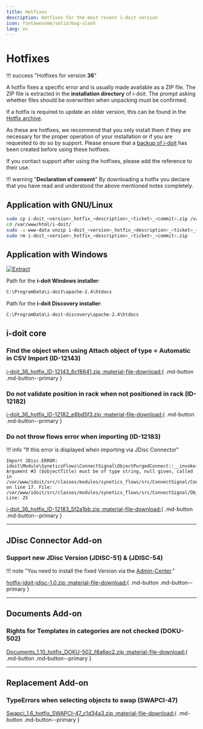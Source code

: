 ```yaml
---
title: Hotfixes
description: Hotfixes for the most recent i-doit version
icon: fontawesome/solid/bug-slash
lang: en
---
```


# Hotfixes

!!! success "Hotfixes for version **36**"

A hotfix fixes a specific error and is usually made available as a ZIP file. The ZIP file is extracted in the **installation directory** of i-doit. The prompt asking whether files should be overwritten when unpacking must be confirmed.

If a hotfix is required to update an older version, this can be found in the [Hotfix archive](hotfix-archive/index.md).

As these are hotfixes, we recommend that you only install them if they are necessary for the proper operation of your installation or if you are requested to do so by support. Please ensure that a [backup of i-doit](../../maintenance-and-operation/backup-and-recovery/index.md) has been created before using these hotfixes.

If you contact support after using the hotfixes, please add the reference to their use.

!!! warning "**Declaration of consent**"
    By downloading a hotfix you declare that you have read and understood the above mentioned notes completely.

## Application with GNU/Linux

```sh
sudo cp i-doit_<version>_hotfix_<description>_<ticket>_<commit>.zip /var/www/html/i-doit/
cd /var/www/html/i-doit/
sudo -u www-data unzip i-doit_<version>_hotfix_<description>_<ticket>_<commit>.zip
sudo rm i-doit_<version>_hotfix_<description>_<ticket>_<commit>.zip
```

## Application with Windows

[![Extract](../../assets/images/en/system-administration/hotfixes/example-windows-zip.png)](../../assets/images/en/system-administration/hotfixes/example-windows-zip.png)

Path for the **i-doit Windows installer**:

```txt
C:\ProgramData\i-doit\apache-2.4\htdocs
```

Path for the **i-doit Discovery installer**:

```txt
C:\ProgramData\i-doit-discovery\apache-2.4\htdocs
```

## i-doit core

### Find the object when using Attach object of type = Automatic in CSV Import (ID-12143)

[i-doit_36_hotfix_ID-12143_6cf8641.zip :material-file-download:](../../assets/downloads/hotfixes/36/i-doit_36_hotfix_ID-12143_6cf8641.zip){ .md-button .md-button--primary }

### Do not validate position in rack when not positioned in rack (ID-12182)

[i-doit_36_hotfix_ID-12182_e8bd5f3.zip :material-file-download:](../../assets/downloads/hotfixes/36/i-doit_36_hotfix_ID-12182_e8bd5f3.zip){ .md-button .md-button--primary }

### Do not throw flows error when importing (ID-12183)

!!! info "If this error is displayed when importing via JDisc Connector"

    Import JDisc.ERROR: idoit\Module\SyneticsFlows\ConnectSignal\ObjectPurgedConnect::__invoke(): Argument #3 ($objectTitle) must be of type string, null given, called in /var/www/idoit/src/classes/modules/synetics_flows/src/ConnectSignal/Connect.php on line 17. File: /var/www/idoit/src/classes/modules/synetics_flows/src/ConnectSignal/ObjectPurgedConnect.php Line: 25

[i-doit_36_hotfix_ID-12183_5f2a1bb.zip :material-file-download:](../../assets/downloads/hotfixes/36/i-doit_36_hotfix_ID-12183_5f2a1bb.zip){ .md-button .md-button--primary }

* * *

## JDisc Connector Add-on

### Support new JDisc Version (JDISC-51) & (JDISC-54)

!!! note "You need to install the fixed Version via the [Admin-Center](../admin-center.md)."

[hotfix-idoit-jdisc-1.0.zip :material-file-download:](../../assets/downloads/hotfixes/jdisc/hotfix-idoit-jdisc-1.0.zip){ .md-button .md-button--primary }

* * *

## Documents Add-on

### Rights for Templates in categories are not checked (DOKU-502)

[Documents_1.10_hotfix_DOKU-502_f8a6ec2.zip :material-file-download:](../../assets/downloads/hotfixes/documents/Documents_1.10_hotfix_DOKU-502_f8a6ec2.zip){ .md-button .md-button--primary }

* * *

## Replacement Add-on

### TypeErrors when selecting objects to swap (SWAPCI-47)

[Swapci_1.6_hotfix_SWAPCI-47_c1d34a3.zip :material-file-download:](../../assets/downloads/hotfixes/swap-ci/Swapci_1.6_hotfix_SWAPCI-47_c1d34a3.zip){ .md-button .md-button--primary }
